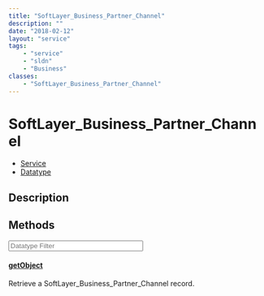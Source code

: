 ```yaml
---
title: "SoftLayer_Business_Partner_Channel"
description: ""
date: "2018-02-12"
layout: "service"
tags:
    - "service"
    - "sldn"
    - "Business"
classes:
    - "SoftLayer_Business_Partner_Channel"
---
```

# SoftLayer_Business_Partner_Channel
<div id='service-datatype'>
    <ul id='sldn-reference-tabs'>
    <li id='service'> <a href='/reference/services/SoftLayer_Business_Partner_Channel' >Service</a></li>    <li id='datatype'> <a href='/reference/datatypes/SoftLayer_Business_Partner_Channel' >Datatype</a></li>
    </ul>
</div>

## Description




        
<div id="properties" class="content service-content">

## Methods

<div class="view-filters">
    <div class="clearfix">
        <div class="search-input-box">
            <input placeholder="Datatype Filter" onkeyup="titleSearch(inputId='edit-combine', divId='method-div', elementClass='method-row')" 
                type="text" id="edit-combine" value="" size="30" maxlength="128" class="form-text">
        </div>
    </div>
</div>

#### [getObject](/reference/services/SoftLayer_Business_Partner_Channel/getObject)
Retrieve a SoftLayer_Business_Partner_Channel record.

</div>

